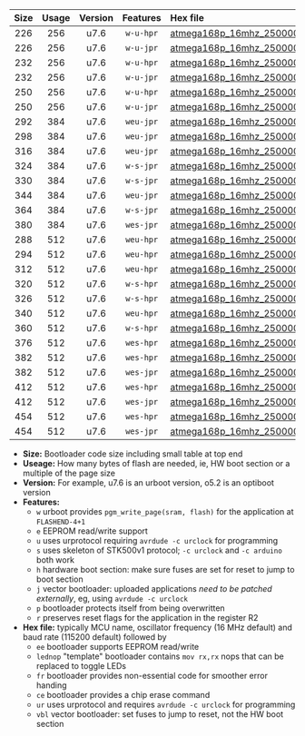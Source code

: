 |Size|Usage|Version|Features|Hex file|
|:-:|:-:|:-:|:-:|:--|
|226|256|u7.6|`w-u-hpr`|[atmega168p_16mhz_250000bps_ur.hex](https://raw.githubusercontent.com/stefanrueger/urboot/main//atmega168p_16mhz_250000bps_ur.hex)|
|226|256|u7.6|`w-u-jpr`|[atmega168p_16mhz_250000bps_ur_vbl.hex](https://raw.githubusercontent.com/stefanrueger/urboot/main//atmega168p_16mhz_250000bps_ur_vbl.hex)|
|232|256|u7.6|`w-u-hpr`|[atmega168p_16mhz_250000bps_lednop_ur.hex](https://raw.githubusercontent.com/stefanrueger/urboot/main//atmega168p_16mhz_250000bps_lednop_ur.hex)|
|232|256|u7.6|`w-u-jpr`|[atmega168p_16mhz_250000bps_lednop_ur_vbl.hex](https://raw.githubusercontent.com/stefanrueger/urboot/main//atmega168p_16mhz_250000bps_lednop_ur_vbl.hex)|
|250|256|u7.6|`w-u-hpr`|[atmega168p_16mhz_250000bps_lednop_fr_ur.hex](https://raw.githubusercontent.com/stefanrueger/urboot/main//atmega168p_16mhz_250000bps_lednop_fr_ur.hex)|
|250|256|u7.6|`w-u-jpr`|[atmega168p_16mhz_250000bps_lednop_fr_ur_vbl.hex](https://raw.githubusercontent.com/stefanrueger/urboot/main//atmega168p_16mhz_250000bps_lednop_fr_ur_vbl.hex)|
|292|384|u7.6|`weu-jpr`|[atmega168p_16mhz_250000bps_ee_ur_vbl.hex](https://raw.githubusercontent.com/stefanrueger/urboot/main//atmega168p_16mhz_250000bps_ee_ur_vbl.hex)|
|298|384|u7.6|`weu-jpr`|[atmega168p_16mhz_250000bps_ee_lednop_ur_vbl.hex](https://raw.githubusercontent.com/stefanrueger/urboot/main//atmega168p_16mhz_250000bps_ee_lednop_ur_vbl.hex)|
|316|384|u7.6|`weu-jpr`|[atmega168p_16mhz_250000bps_ee_lednop_fr_ur_vbl.hex](https://raw.githubusercontent.com/stefanrueger/urboot/main//atmega168p_16mhz_250000bps_ee_lednop_fr_ur_vbl.hex)|
|324|384|u7.6|`w-s-jpr`|[atmega168p_16mhz_250000bps_vbl.hex](https://raw.githubusercontent.com/stefanrueger/urboot/main//atmega168p_16mhz_250000bps_vbl.hex)|
|330|384|u7.6|`w-s-jpr`|[atmega168p_16mhz_250000bps_lednop_vbl.hex](https://raw.githubusercontent.com/stefanrueger/urboot/main//atmega168p_16mhz_250000bps_lednop_vbl.hex)|
|344|384|u7.6|`weu-jpr`|[atmega168p_16mhz_250000bps_ee_lednop_fr_ce_ur_vbl.hex](https://raw.githubusercontent.com/stefanrueger/urboot/main//atmega168p_16mhz_250000bps_ee_lednop_fr_ce_ur_vbl.hex)|
|364|384|u7.6|`w-s-jpr`|[atmega168p_16mhz_250000bps_lednop_fr_vbl.hex](https://raw.githubusercontent.com/stefanrueger/urboot/main//atmega168p_16mhz_250000bps_lednop_fr_vbl.hex)|
|380|384|u7.6|`wes-jpr`|[atmega168p_16mhz_250000bps_ee_vbl.hex](https://raw.githubusercontent.com/stefanrueger/urboot/main//atmega168p_16mhz_250000bps_ee_vbl.hex)|
|288|512|u7.6|`weu-hpr`|[atmega168p_16mhz_250000bps_ee_ur.hex](https://raw.githubusercontent.com/stefanrueger/urboot/main//atmega168p_16mhz_250000bps_ee_ur.hex)|
|294|512|u7.6|`weu-hpr`|[atmega168p_16mhz_250000bps_ee_lednop_ur.hex](https://raw.githubusercontent.com/stefanrueger/urboot/main//atmega168p_16mhz_250000bps_ee_lednop_ur.hex)|
|312|512|u7.6|`weu-hpr`|[atmega168p_16mhz_250000bps_ee_lednop_fr_ur.hex](https://raw.githubusercontent.com/stefanrueger/urboot/main//atmega168p_16mhz_250000bps_ee_lednop_fr_ur.hex)|
|320|512|u7.6|`w-s-hpr`|[atmega168p_16mhz_250000bps.hex](https://raw.githubusercontent.com/stefanrueger/urboot/main//atmega168p_16mhz_250000bps.hex)|
|326|512|u7.6|`w-s-hpr`|[atmega168p_16mhz_250000bps_lednop.hex](https://raw.githubusercontent.com/stefanrueger/urboot/main//atmega168p_16mhz_250000bps_lednop.hex)|
|340|512|u7.6|`weu-hpr`|[atmega168p_16mhz_250000bps_ee_lednop_fr_ce_ur.hex](https://raw.githubusercontent.com/stefanrueger/urboot/main//atmega168p_16mhz_250000bps_ee_lednop_fr_ce_ur.hex)|
|360|512|u7.6|`w-s-hpr`|[atmega168p_16mhz_250000bps_lednop_fr.hex](https://raw.githubusercontent.com/stefanrueger/urboot/main//atmega168p_16mhz_250000bps_lednop_fr.hex)|
|376|512|u7.6|`wes-hpr`|[atmega168p_16mhz_250000bps_ee.hex](https://raw.githubusercontent.com/stefanrueger/urboot/main//atmega168p_16mhz_250000bps_ee.hex)|
|382|512|u7.6|`wes-hpr`|[atmega168p_16mhz_250000bps_ee_lednop.hex](https://raw.githubusercontent.com/stefanrueger/urboot/main//atmega168p_16mhz_250000bps_ee_lednop.hex)|
|382|512|u7.6|`wes-jpr`|[atmega168p_16mhz_250000bps_ee_lednop_vbl.hex](https://raw.githubusercontent.com/stefanrueger/urboot/main//atmega168p_16mhz_250000bps_ee_lednop_vbl.hex)|
|412|512|u7.6|`wes-hpr`|[atmega168p_16mhz_250000bps_ee_lednop_fr.hex](https://raw.githubusercontent.com/stefanrueger/urboot/main//atmega168p_16mhz_250000bps_ee_lednop_fr.hex)|
|412|512|u7.6|`wes-jpr`|[atmega168p_16mhz_250000bps_ee_lednop_fr_vbl.hex](https://raw.githubusercontent.com/stefanrueger/urboot/main//atmega168p_16mhz_250000bps_ee_lednop_fr_vbl.hex)|
|454|512|u7.6|`wes-hpr`|[atmega168p_16mhz_250000bps_ee_lednop_fr_ce.hex](https://raw.githubusercontent.com/stefanrueger/urboot/main//atmega168p_16mhz_250000bps_ee_lednop_fr_ce.hex)|
|454|512|u7.6|`wes-jpr`|[atmega168p_16mhz_250000bps_ee_lednop_fr_ce_vbl.hex](https://raw.githubusercontent.com/stefanrueger/urboot/main//atmega168p_16mhz_250000bps_ee_lednop_fr_ce_vbl.hex)|

- **Size:** Bootloader code size including small table at top end
- **Useage:** How many bytes of flash are needed, ie, HW boot section or a multiple of the page size
- **Version:** For example, u7.6 is an urboot version, o5.2 is an optiboot version
- **Features:**
  + `w` urboot provides `pgm_write_page(sram, flash)` for the application at `FLASHEND-4+1`
  + `e` EEPROM read/write support
  + `u` uses urprotocol requiring `avrdude -c urclock` for programming
  + `s` uses skeleton of STK500v1 protocol; `-c urclock` and `-c arduino` both work
  + `h` hardware boot section: make sure fuses are set for reset to jump to boot section
  + `j` vector bootloader: uploaded applications *need to be patched externally*, eg, using `avrdude -c urclock`
  + `p` bootloader protects itself from being overwritten
  + `r` preserves reset flags for the application in the register R2
- **Hex file:** typically MCU name, oscillator frequency (16 MHz default) and baud rate (115200 default) followed by
  + `ee` bootloader supports EEPROM read/write
  + `lednop` "template" bootloader contains `mov rx,rx` nops that can be replaced to toggle LEDs
  + `fr` bootloader provides non-essential code for smoother error handing
  + `ce` bootloader provides a chip erase command
  + `ur` uses urprotocol and requires `avrdude -c urclock` for programming
  + `vbl` vector bootloader: set fuses to jump to reset, not the HW boot section
